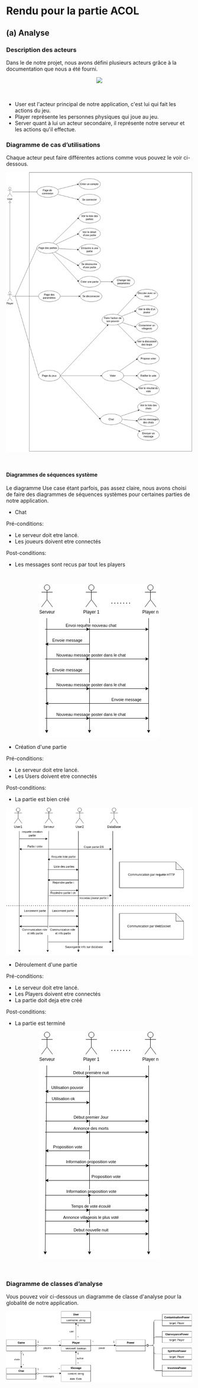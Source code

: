 # Rendu pour la partie ACOL

## (a) Analyse

### Description des acteurs

Dans le de notre projet, nous avons défini plusieurs acteurs grâce à la documentation que nous a été fourni.

<p align="center">
    <img src="documentation/global/out/acteurs.pn   g">
</p>

<br>

- User est l'acteur principal de notre application, c'est lui qui fait les actions du jeu.
- Player représente les personnes physiques qui joue au jeu.
- Server quant à lui un acteur secondaire, il représente notre serveur et les actions qu'il effectue.




### Diagramme de cas d’utilisations

Chaque acteur peut faire différentes actions comme vous pouvez le voir ci-dessous.

<p align="center">
    <img src="documentation/global/client/../../client/out/use_case.png">
</p>


<br>

#### Diagrammes de séquences système

Le diagramme Use case étant parfois, pas assez claire, nous avons choisi de faire des diagrammes de séquences systèmes pour certaines parties de notre application.

- Chat

Pré-conditions:
- Le serveur doit etre lancé.
- Les joueurs doivent etre connectés

Post-conditions:
- Les messages sont recus par tout les players

<br>
<p align="center">
    <img src="documentation/global/client/../../global/out/sequence_analyse_message_chat.png">
</p>



- Création d'une partie

Pré-conditions:
- Le serveur doit etre lancé.
- Les Users doivent etre connectés

Post-conditions:
- La partie est bien créé

<p align="center">
    <img src="documentation/global/client/../../global/out/sequence_analyse_creation_partie.png">
</p>



- Déroulement d'une partie

Pré-conditions:
- Le serveur doit etre lancé.
- Les Players doivent etre connectés
- La partie doit deja etre créé 

Post-conditions:
- La partie est terminé

<p align="center">
    <img src="documentation/global/client/../../global/out/sequence_analyse_deroulement_partie.png">
</p>

<br>

### Diagramme de classes d’analyse

Vous pouvez voir ci-dessous un diagramme de classe d'analyse pour la globalité de notre application.

<p align="center">
    <img src="documentation/server/out/classe_analyse_global.png">
</p>
